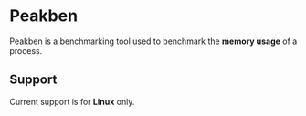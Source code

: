 # Peakben

Peakben is a benchmarking tool used to benchmark the **memory usage** of a process.

## Support

Current support is for **Linux** only.
